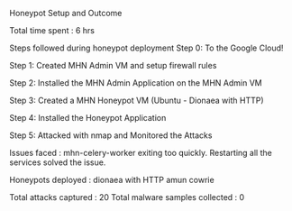 Honeypot Setup and Outcome

Total time spent : 6 hrs

Steps followed during honeypot deployment
Step 0: To the Google Cloud!

Step 1: Created MHN Admin VM and setup firewall rules 

Step 2: Installed the MHN Admin Application on the MHN Admin VM

Step 3: Created a MHN Honeypot VM (Ubuntu - Dionaea with HTTP)

Step 4: Installed the Honeypot Application 

Step 5: Attacked with nmap and Monitored the Attacks

Issues faced :
mhn-celery-worker exiting too quickly. 
Restarting all the services solved the issue.

Honeypots deployed :
dionaea with HTTP
amun
cowrie

Total attacks captured : 20
Total malware samples collected : 0

